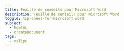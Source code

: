 ```yaml
---
title: Feuille de conseils pour Microsoft Word
description: Feuille de conseils pour Microsoft Word
toggle: tip-sheet-for-microsoft-word
subject:
  - howTos
  - createDocument
tags:
  - msTips
---
```


